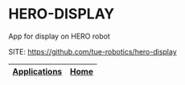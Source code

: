 # HERO-DISPLAY
 
 App for display on HERO robot
 
 SITE: https://github.com/tue-robotics/hero-display

 | [Applications](https://portable-linux-apps.github.io/apps.html) | [Home](https://portable-linux-apps.github.io)
 | --- | --- |
